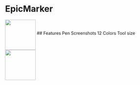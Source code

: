 # EpicMarker
<img src="https://github.com/era7im/EpicMarker/blob/main/EpicMarker/Images/logo.png" style="max-width:50%;" width="100" align="middle">
## Features  
Pen
Screenshots 
12 Colors
Tool size
<img src="https://github.com/era7im/EpicMarker/blob/main/Preview.png" style="max-width:50%;" width="100" align="middle">

